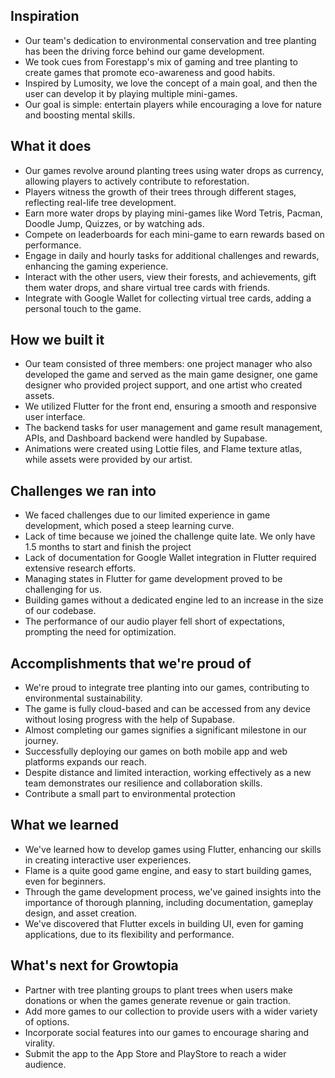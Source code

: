 ## Inspiration

- Our team's dedication to environmental conservation and tree planting has been the driving force behind our game development.
- We took cues from Forestapp's mix of gaming and tree planting to create games that promote eco-awareness and good habits.
- Inspired by Lumosity, we love the concept of a main goal, and then the user can develop it by playing multiple mini-games.
- Our goal is simple: entertain players while encouraging a love for nature and boosting mental skills.

## What it does

- Our games revolve around planting trees using water drops as currency, allowing players to actively contribute to reforestation.
- Players witness the growth of their trees through different stages, reflecting real-life tree development.
- Earn more water drops by playing mini-games like Word Tetris, Pacman, Doodle Jump, Quizzes, or by watching ads.
- Compete on leaderboards for each mini-game to earn rewards based on performance.
- Engage in daily and hourly tasks for additional challenges and rewards, enhancing the gaming experience.
- Interact with the other users, view their forests, and achievements, gift them water drops, and share virtual tree cards with friends.
- Integrate with Google Wallet for collecting virtual tree cards, adding a personal touch to the game.

## How we built it

- Our team consisted of three members: one project manager who also developed the game and served as the main game designer, one game designer who provided project support, and one artist who created assets.
- We utilized Flutter for the front end, ensuring a smooth and responsive user interface.
- The backend tasks for user management and game result management, APIs, and Dashboard backend were handled by Supabase.
- Animations were created using Lottie files, and Flame texture atlas, while assets were provided by our artist.

## Challenges we ran into

- We faced challenges due to our limited experience in game development, which posed a steep learning curve.
- Lack of time because we joined the challenge quite late. We only have 1.5 months to start and finish the project
- Lack of documentation for Google Wallet integration in Flutter required extensive research efforts.
- Managing states in Flutter for game development proved to be challenging for us.
- Building games without a dedicated engine led to an increase in the size of our codebase.
- The performance of our audio player fell short of expectations, prompting the need for optimization.

## Accomplishments that we're proud of

- We're proud to integrate tree planting into our games, contributing to environmental sustainability.
- The game is fully cloud-based and can be accessed from any device without losing progress with the help of Supabase.
- Almost completing our games signifies a significant milestone in our journey.
- Successfully deploying our games on both mobile app and web platforms expands our reach.
- Despite distance and limited interaction, working effectively as a new team demonstrates our resilience and collaboration skills.
- Contribute a small part to environmental protection

## What we learned

- We've learned how to develop games using Flutter, enhancing our skills in creating interactive user experiences.
- Flame is a quite good game engine, and easy to start building games, even for beginners.
- Through the game development process, we've gained insights into the importance of thorough planning, including documentation, gameplay design, and asset creation.
- We've discovered that Flutter excels in building UI, even for gaming applications, due to its flexibility and performance.

## What's next for Growtopia

- Partner with tree planting groups to plant trees when users make donations or when the games generate revenue or gain traction.
- Add more games to our collection to provide users with a wider variety of options.
- Incorporate social features into our games to encourage sharing and virality.
- Submit the app to the App Store and PlayStore to reach a wider audience.
